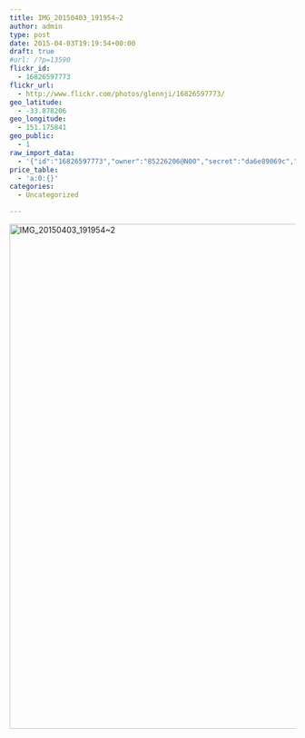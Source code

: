 ```yaml
---
title: IMG_20150403_191954~2
author: admin
type: post
date: 2015-04-03T19:19:54+00:00
draft: true
#url: /?p=13590
flickr_id:
  - 16826597773
flickr_url:
  - http://www.flickr.com/photos/glennji/16826597773/
geo_latitude:
  - -33.878206
geo_longitude:
  - 151.175841
geo_public:
  - 1
raw_import_data:
  - '{"id":"16826597773","owner":"85226206@N00","secret":"da6e89069c","server":"7689","farm":8,"title":"IMG_20150403_191954~2","ispublic":0,"isfriend":0,"isfamily":0,"description":{"_content":""},"dateupload":"1431158002","lastupdate":"1431158014","datetaken":"2015-04-03 19:19:54","datetakengranularity":"0","datetakenunknown":"0","ownername":"glennji","tags":"","machine_tags":"","originalsecret":"4a9b71dbd2","originalformat":"jpg","latitude":"-33.878206","longitude":"151.175841","accuracy":"16","context":0,"place_id":"qRcYmO1QUrMZuclZ","woeid":"1094076","geo_is_family":0,"geo_is_friend":0,"geo_is_contact":0,"geo_is_public":0,"media":"photo","media_status":"ready","url_o":"https://farm8.staticflickr.com/7689/16826597773_4a9b71dbd2_o.jpg","height_o":"4208","width_o":"3120"}'
price_table:
  - 'a:0:{}'
categories:
  - Uncategorized

---
```

<p class="flickr-image">
  <a href="http://www.flickr.com/photos/glennji/16826597773/" class="flickr-link"><img src="/wp-content/uploads/2015/04/16826597773_4a9b71dbd2_o-759x1024.jpg" width="660" height="890" alt="IMG_20150403_191954~2" class="keyring-img" /></a>
</p>
